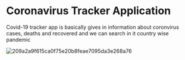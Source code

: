 # Coronavirus Tracker Application

Covid-19 tracker app is basically gives in information about coronvirus cases, deaths and recovered and we can search in it country wise pandemic  

![209a2a9f615ca0f75e20b8feae7095da3e268a76](https://user-images.githubusercontent.com/72023877/165787593-b481847e-09c5-45e3-944e-7a0348c69450.gif)

